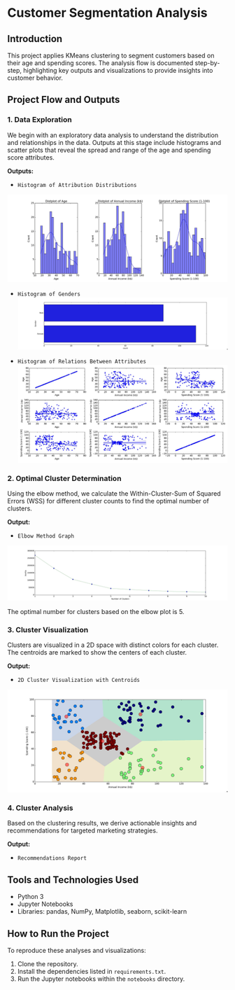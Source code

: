 
# Customer Segmentation Analysis

## Introduction
This project applies KMeans clustering to segment customers based on their age and spending scores. The analysis flow is documented step-by-step, highlighting key outputs and visualizations to provide insights into customer behavior.

## Project Flow and Outputs

### 1. Data Exploration
We begin with an exploratory data analysis to understand the distribution and relationships in the data. Outputs at this stage include histograms and scatter plots that reveal the spread and range of the age and spending score attributes.

**Outputs:**
- `Histogram of Attribution Distributions`

![Attribution Distributions](output/all_columns_distplot.jpg)

- `Histogram of Genders`
![Genders](output/genders.jpg)

- `Histogram of Relations Between Attributes`
![Relations Between Attributes](output/variable_relations.jpg)


### 2. Optimal Cluster Determination
Using the elbow method, we calculate the Within-Cluster-Sum of Squared Errors (WSS) for different cluster counts to find the optimal number of clusters.

**Output:**
- `Elbow Method Graph`

![Elbow Graph](output/k_means_plot.jpg)

The optimal number for clusters based on the elbow plot is 5.


### 3. Cluster Visualization
Clusters are visualized in a 2D space with distinct colors for each cluster. The centroids are marked to show the centers of each cluster.

**Output:**
- `2D Cluster Visualization with Centroids`

![Clusters](output/clusters.jpg)


### 4. Cluster Analysis
Based on the clustering results, we derive actionable insights and recommendations for targeted marketing strategies.

**Output:**
- `Recommendations Report`


## Tools and Technologies Used
- Python 3
- Jupyter Notebooks
- Libraries: pandas, NumPy, Matplotlib, seaborn, scikit-learn

## How to Run the Project
To reproduce these analyses and visualizations:

1. Clone the repository.
2. Install the dependencies listed in `requirements.txt`.
3. Run the Jupyter notebooks within the `notebooks` directory.
